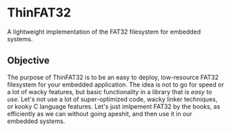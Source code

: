 ThinFAT32
=========

A lightweight implementation of the FAT32 filesystem for embedded systems.

Objective
---------
The purpose of ThinFAT32 is to be an easy to deploy, low-resource FAT32 filesystem for your embedded application.  The idea is not to go for speed or a lot of wacky features, but basic functionality in a library that is *easy to use.*  Let's not use a lot of super-optimized code, wacky linker techniques, or kooky C language features.  Let's just imlpement FAT32 by the books, as efficiently as we can without going apeshit, and then use it in our embedded systems.


